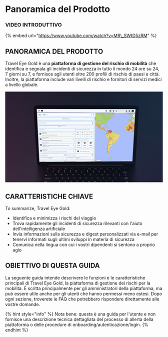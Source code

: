 # Panoramica del Prodotto

### VIDEO INTRODUTTIVO

{% embed url="https://www.youtube.com/watch?v=MR\_SWtD5zRM" %}

## PANORAMICA DEL PRODOTTO

Travel Eye Gold è una **piattaforma di gestione del rischio di mobilità** che identifica e segnala gli incidenti di sicurezza in tutto il mondo 24 ore su 24, 7 giorni su 7, e fornisce agli utenti oltre 200 profili di rischio di paesi e città. Inoltre, la piattaforma include vari livelli di rischio e fornitori di servizi medici a livello globale.

![](.gitbook/assets/travel-eye-cover%20%284%29.JPG)

## CARATTERISTICHE CHIAVE

To summarize, Travel Eye Gold:

* Identifica e minimizza i rischi del viaggio
* Trova rapidamente gli incidenti di sicurezza rilevanti con l'aiuto dell'intelligenza artificiale
*  Invia informazioni sulla sicurezza e digest personalizzati via e-mail per tenervi informati sugli ultimi sviluppi in materia di sicurezza
* Comunica nella lingua con cui i vostri dipendenti si sentono a proprio agio

## OBIETTIVO DI QUESTA GUIDA

La seguente guida intende descrivere le funzioni e le caratteristiche principali di Travel Eye Gold, la piattaforma di gestione dei rischi per la mobilità. È scritta principalmente per gli amministratori della piattaforma, ma può essere utile anche per gli utenti che hanno permessi meno estesi. Dopo ogni sezione, troverete le FAQ che potrebbero rispondere direttamente alle vostre domande.

{% hint style="info" %}
Nota bene: questa è una guida per l'utente e non fornisce una descrizione tecnica dettagliata del processo di allerta della piattaforma o delle procedure di onboarding/autenticazione/login.
{% endhint %}

